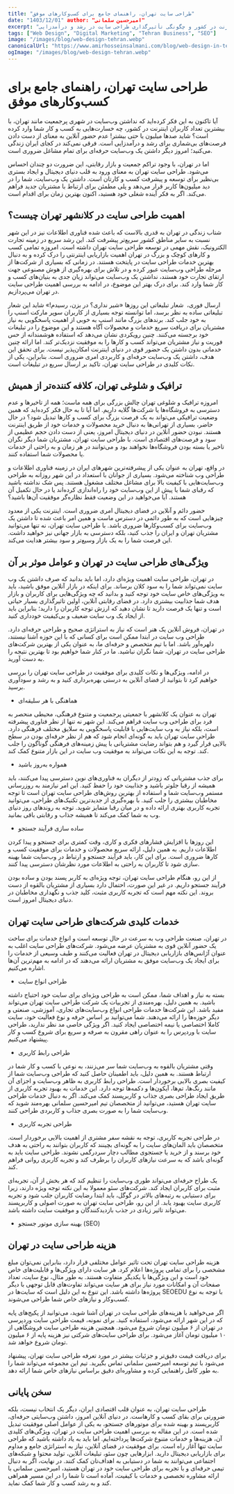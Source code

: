 ```yaml
---
title: "طراحی سایت تهران، راهنمای جامع برای کسب‌وکارهای موفق"
date: "1403/12/01" author: "امیرحسین سلمانی"
excerpt: "بررسی اهمیت حیاتی وب‌سایت برای کسب و کارها در تهران، شهری با بیشترین تعداد کاربران اینترنت در کشور و چگونگی تأثیرگذاری طراحی سایت در رشد و درآمدزایی."
tags: ["Web Design", "Digital Marketing", "Tehran Business", "SEO"]
image: "/images/blog/web-design-tehran.webp"
canonicalUrl: "https://www.amirhosseinsalmani.com/blog/web-design-in-tehran"
ogImage: "/images/blog/web-design-tehran.webp"
---
```


# طراحی سایت تهران، راهنمای جامع برای کسب‌وکارهای موفق

آیا تاکنون به این فکر کرده‌اید که نداشتن وب‌سایت در شهری پرجمعیت مانند تهران، با بیشترین تعداد کاربران اینترنت در کشور، چه خسارت‌هایی به کسب ‌و کار شما وارد کرده است؟ شاید صدها میلیون یا حتی بیشتر! عدم حضور آنلاین به معنای از دست دادن فرصت‌های بی‌شماری برای رشد و درآمدزایی است. فرقی نمی‌کند در کجای ایران زندگی می‌کنید؛ امروز دیگر داشتن یک وب‌سایت حرفه‌ای برای تمام مشاغل ضروری است.

اما در تهران، با وجود تراکم جمعیت و بازار رقابتی، این ضرورت دو چندان احساس می‌شود. طراحی سایت تهران به معنای ورود به قلب دنیای دیجیتال و ایجاد بستری بی‌نظیر برای توسعه و پیشرفت کسب ‌و کارتان است. داشتن یک وب‌سایت، شما را در دید میلیون‌ها کاربر قرار می‌دهد و پلی مطمئن برای ارتباط با مشتریان جدید فراهم می‌کند. اگر به فکر آینده شغلی خود هستید، اکنون بهترین زمان برای اقدام است. 

## اهمیت طراحی سایت در کلانشهر تهران چیست؟

شتاب زندگی در تهران به قدری بالاست که باعث شده فناوری اطلاعات نیز در این شهر نسبت به سایر مناطق کشور سریع‌تر پیشرفت کند. این رشد سریع در زمینه تجارت الکترونیک، نقش مهمی در توسعه طراحی سایت تهران داشته است. امروزه تمامی کسب ‌و کارهای کوچک و بزرگ در تهران اهمیت بازاریابی اینترنتی را درک کرده و به دنبال بهترین خدمات طراحی سایت در پایتخت هستند. در زمانی که بسیاری از شرکت‌ها از مرحله طراحی وب‌سایت عبور کرده و در تلاش برای بهره‌گیری از هوش مصنوعی جهت ارتقای تجارت خود هستند، نداشتن یک وب‌سایت می‌تواند زیان جدی به بنیان‌های کسب ‌و کار شما وارد کند. 
<ServiceAd 
  buttonText="مشاوره تبلیغات کلیکی"
  buttonHref="/services#ppc"
  color="#00B368"
/>
برای درک بهتر این موضوع، در ادامه به بررسی اهمیت طراحی سایت در تهران می‌پردازیم.

ارسال فوری،  شعار تبلیغاتی این روزها
«شیر نداری؟ در بزن، رسیدم!» شاید این شعار تبلیغاتی ساده به نظر برسد، اما توانسته توجه بسیاری از کاربران سوپر مارکت اسنپ را به خود جلب کند. برندهای بزرگ مانند اسنپ به خوبی از اهمیت پاسخگویی به نیاز مشتریان برای دریافت سریع خدمات و محصولات آگاه هستند و این موضوع را در تبلیغات خود برجسته می‌کنند. 
چنین رویکردی نشان می‌دهد که استفاده هوشمندانه از حس فوریت و نیاز مشتریان می‌تواند کسب ‌و کارها را به موفقیت نزدیک‌تر کند. اما ارائه چنین خدماتی بدون داشتن یک حضور قوی در دنیای اینترنت امکان‌پذیر نیست. برای تحقق این هدف، داشتن یک وب‌سایت حرفه‌ای و کاربردی امری ضروری است. بنابراین، یکی از نکات کلیدی در طراحی سایت تهران، تاکید بر ارسال سریع در تبلیغات است.

## ترافیک و شلوغی تهران، کلافه ‌کننده‌تر از همیش

امروزه ترافیک و شلوغی تهران چالش بزرگی برای همه ماست؛ همه از تاخیرها و عدم دسترسی به فروشگاه‌ها یا شرکت‌ها گلایه داریم. اما آیا تا به حال فکر کرده‌اید که همین وضعیت ترافیکی می‌تواند به یک فرصت بزرگ برای کسب ‌و کارها تبدیل شود؟ در حال حاضر، بسیاری از تهرانی‌ها به دنبال خرید محصولات و خدمات خود از طریق اینترنت هستند. نبودن حضور آنلاین در دنیای دیجیتال امروز، یعنی از دست دادن حجم عظیمی از سود و فرصت‌های اقتصادی است. با طراحی ‌سایت تهران، مشتریان شما دیگر نگران تاخیر یا بسته بودن فروشگاه‌ها نخواهند بود و می‌توانند در هر زمان و به راحتی از خدمات یا محصولات شما استفاده کنند.

در واقع، تهران به عنوان یکی از پیشرفته‌ترین شهرهای ایران در زمینه فناوری اطلاعات و طراحی وب شناخته می‌شود. بسیاری از جوانان با استعداد در این شهر روزانه به طراحی وب‌سایت‌هایی با کیفیت بالا برای مشاغل مختلف مشغول هستند. پس شک نداشته باشید که رقبای شما یا پیش از این وب‌سایت خود را راه‌اندازی کرده‌اند یا در حال تکمیل آن هستند. آیا می‌خواهید در این وضعیت فقط نظاره‌گر موفقیت آن‌ها باشید؟

حضور دائم و آنلاین در فضای دیجیتال امری ضروری است. اینترنت یکی از معدود چیزهایی است که به طور دائمی در دسترس ماست و همین امر باعث شده تا داشتن یک وب‌سایت برای کسب‌وکارها ضروری باشد. با طراحی سایت تهران، نه تنها می‌توانید مشتریان تهران و ایران را جذب کنید، بلکه دسترسی به بازار جهانی نیز خواهید داشت. این فرصت شما را به یک بازار وسیع‌تر و سود بیشتر هدایت می‌کند.

## ویژگی‌های طراحی سایت در تهران و عوامل موثر بر آن

در تهران، طراحی سایت اهمیت ویژه‌ای دارد، اما باید بدانید که صرف داشتن یک وب سایت نمی‌تواند شما را به سود کلان برساند. برای اینکه در بازار آنلاین موفق باشید، باید به ویژگی‌های خاص سایت خود توجه کنید و بدانید که چه ویژگی‌هایی برای کاربران و بازار هدف شما جذابیت بیشتری دارد. در فضای رقابتی آنلاین، اولین تاثیرگذاری بسیار حیاتی است و تنها یک فرصت دارید تا نشان دهید که ارزش توجه کاربران را دارید؛ بنابراین باید از ایجاد یک وب سایت ضعیف و بی‌کیفیت خودداری کنید. 

در تهران، فروش آنلاین یک هنر است که نیاز به استراتژی صحیح و طراحی حرفه‌ای دارد. طراحی وب سایت در ابتدا ممکن است برای کسانی که با این حوزه آشنا نیستند، دلهره‌آور باشد. اما با تیم متخصص و حرفه‌ای ما، به عنوان یکی از بهترین شرکت‌های طراحی سایت در تهران، شما نگران نباشید. ما در کنار شما خواهیم بود تا بهترین نتیجه را به دست آورید. 

در ادامه، ویژگی‌ها و نکات کلیدی برای موفقیت در طراحی سایت تهران را بررسی خواهیم کرد تا بتوانید از فضای آنلاین به درستی بهره‌برداری کنید و به رشد و سودآوری برسید.

<ul>
<li>
<p><span>هماهنگی با هر سلیقه&zwnj;ای</span></p>
</li>
</ul>
<p><span>تهران به عنوان یک کلانشهر با جمعیتی پرجمعیت و متنوع فرهنگی، محیطی منحصر به فرد برای طراحی وب سایت فراهم می&zwnj;کند</span>. <span>این شهر نه تنها از نظر فناوری پیشرفته است، بلکه نیاز به وب سایت&zwnj;هایی با قابلیت پاسخگویی به سلایق مختلف فرهنگی دارد</span>. <span>طراحی سایت تهران باید به گونه&zwnj;ای انجام شود که هم از نظر حرفه&zwnj;ای بودن در سطح بالایی قرار گیرد و هم بتواند رضایت مشتریانی با پیش &zwnj;زمینه&zwnj;های فرهنگی گوناگون را جلب کند</span>. <span>توجه به این نکات می&zwnj;تواند به موفقیت وب سایت در این بازار متنوع کمک کند</span>.</p>
<ul>
<li>
<p><span>همواره به&zwnj;روز باشید</span></p>
</li>
</ul>
<p><span>برای جذب مشتریانی که زودتر از دیگران به فناوری&zwnj;های نوین دسترسی پیدا می&zwnj;کنند، باید همیشه از رقبا جلوتر باشید و جذابیت خود را حفظ کنید</span>. <span>این امر نیازمند به &zwnj;روزرسانی مستمر وب&zwnj;سایت شما و استفاده از بهترین روش&zwnj;های طراحی سایت تهران است تا توجه مخاطبان بیشتری را جلب کنید</span>. <span>با بهره&zwnj;گیری از جدیدترین تکنیک&zwnj;های طراحی، می&zwnj;توانید تجربه کاربری بهتری ارائه داده و در میان رقبا متمایز شوید</span>. <span>توجه به روندهای روز دنیای وب به شما کمک می&zwnj;کند تا همیشه جذاب و رقابتی باقی بمانید</span>.</p>
<ul>
<li>
<p><span>ساده &zwnj;سازی فرآیند جستجو</span></p>
</li>
</ul>
<p><span>این روزها با افزایش فشارهای فکری و کاری، وقت کمتری برای جستجو و پیدا کردن اطلاعات داریم</span>. <span>به همین دلیل، ارائه سریع محصولات و خدمات برای موفقیت کسب &zwnj;و کارها ضروری است</span>. <span>برای این کار، باید فرآیند جستجو و ارتباط در وب&zwnj;سایت شما بهینه &zwnj;سازی شود تا کاربران به راحتی به اطلاعات مورد نظرشان دسترسی پیدا کنند</span>.</p>
<p><span>از این رو، هنگام طراحی سایت تهران، توجه ویژه&zwnj;ای به کاربر پسند بودن و ساده بودن فرآیند جستجو داریم</span>. <span>در غیر این صورت، احتمال دارد بسیاری از مشتریان بالقوه از دست بروند</span>. <span>این نکته مهم است که تجربه کاربری مثبت، کلید جذب و نگهداری مخاطبان در دنیای دیجیتال امروز است</span>.</p>

## خدمات کلیدی شرکت‌های طراحی سایت تهران


در تهران، صنعت طراحی وب به سرعت در حال توسعه است و انواع خدمات برای ساخت یک حضور آنلاین قوی به مشتریان عرضه می‌شود. شرکت‌های طراحی سایت اغلب به عنوان آژانس‌های بازاریابی دیجیتال در تهران فعالیت می‌کنند و طیف وسیعی از خدمات را برای ایجاد یک وب‌سایت موفق به مشتریان ارائه می‌دهند که در ادامه به مهم‌ترین آن‌ها اشاره می‌کنیم.

<ul>
<li>
<p><span>طراحی انواع سایت</span></p>
</li>
</ul>
<p><span>بسته به نیاز و اهداف شما، ممکن است به طراحی ویژه&zwnj;ای برای سایت خود احتیاج داشته باشید</span>. <span>به همین دلیل، بهره&zwnj;مندی از تجربیات یک شرکت طراحی سایت تهران می&zwnj;تواند مفید باشد</span>. <span>این شرکت&zwnj;ها خدمات طراحی انواع وب&zwnj;سایت&zwnj;های تجاری، آموزشی، صنعتی و دیگر حوزه&zwnj;ها را ارائه می&zwnj;دهند</span>. <span>شما می&zwnj;توانید بر اساس حرفه و نوع فعالیت خود، سایت کاملا اختصاصی یا نیمه اختصاصی ایجاد کنید</span>. <span>اگر ویژگی خاصی مد نظر ندارید، طراحی سایت با وردپرس را به عنوان راهی مقرون به صرفه و سریع برای شروع کسب &zwnj;و کار پیشنهاد می&zwnj;کنیم</span>.</p>
<ul>
<li>
<p><span>طراحی رابط&nbsp;کاربری </span></p>
</li>
</ul>
<p><span>وقتی مشتریان بالقوه به وب&zwnj;سایت شما سر می&zwnj;زنند، به نوعی با کسب &zwnj;و کار شما در ارتباط هستند</span>. <span>به همین دلیل، باید اطمینان حاصل کنید که طراحی وب&zwnj;سایت شما از کیفیت بصری بالایی برخوردار است</span>. <span>طراحی رابط کاربری به ظاهر وب&zwnj;سایت و اجزای آن مانند رنگ&zwnj;ها، تم&zwnj;ها، آیکون&zwnj;ها و دکمه&zwnj;ها توجه دارد</span>. <span>این خدمات به بهبود تجربه کاربری از طریق ایجاد طراحی بصری جذاب و کاربرپسند کمک می&zwnj;کند</span>. <span>اگر به دنبال خدمات طراحی سایت تهران هستید، می&zwnj;توانید از متخصصان تیم امیرحسین سلمانی بهره&zwnj;مند شوید که وب&zwnj;سایت شما را به صورت بصری جذاب و کاربردی طراحی کنند</span>.</p>
<ul>
<li>
<p><span>طراحی تجربه کاربری </span></p>
</li>
</ul>
<p><span>در طراحی تجربه کاربری، توجه به نقشه سفر مشتری از اهمیت بالایی برخوردار است</span>. <span>متخصصان باید المان&zwnj;های سایت را به گونه&zwnj;ای بچینند که کاربران بتوانند به راحتی به هدف خود برسند و از خرید یا جستجوی مطالب دچار سردرگمی نشوند</span>. <span>طراحی سایت باید به گونه&zwnj;ای باشد که به سرعت نیازهای کاربران را برطرف کند و تجربه کاربری روانی فراهم کند</span>.</p>
<p><span>یک طراح حرفه&zwnj;ای می&zwnj;تواند طوری وب&zwnj;سایت را تنظیم کند که هر بخش از آن، تجربه&zwnj;ای مثبت برای کاربران ایجاد کند</span>. <span>شرکت&zwnj;های سئو معمولا به این نکته توجه ویژه دارند، زیرا برای دستیابی به رتبه&zwnj;های بالاتر در گوگل، باید ابتدا رضایت کاربران جلب شود و تجربه کاربری سایت بهبود یابد</span>. <span>از این رو، طراحی سایت تهران به صورت اصولی و کاربرپسند می&zwnj;تواند تاثیر زیادی در جذب بازدیدکنندگان و موفقیت سایت داشته باشد</span>.</p>
<ul>
<li>
<p><span>بهینه سازی موتور جستجو </span>(SEO)</p>
</li>
</ul>


## هزینه طراحی سایت در تهران

هزینه طراحی سایت تهران تحت تاثیر عوامل مختلفی قرار دارد، بنابراین نمی‌توان مبلغ مشخصی را برای تمامی پروژه‌ها اعلام کرد. هر سایت دارای ویژگی‌ها و قابلیت‌های خاص خود است و این ویژگی‌ها با یکدیگر متفاوت هستند. به طور مثال، نوع سایت، تعداد صفحات آن و امکانات مورد نیاز برای هر سایت می‌تواند تفاوت‌های قابل توجهی با دیگر پروژه‌ها داشته باشد. این تنوع به این دلیل است که سایت‌ها در SEOEDU با توجه به نوع کسب‌وکار و نیازهای خاص شما طراحی می‌شوند.

اگر می‌خواهید با هزینه‌های طراحی سایت در تهران آشنا شوید، می‌توانید از پکیج‌های پایه که در این شهر ارائه می‌شود، استفاده کنید. برای نمونه، قیمت طراحی سایت وردپرسی در تهران از ۶ میلیون تومان شروع می‌شود. همچنین هزینه طراحی سایت فروشگاهی از ۱۰ میلیون تومان آغاز می‌شود. برای طراحی سایت‌های شرکتی نیز هزینه پایه از ۶ میلیون تومان شروع خواهد شد.

برای دریافت قیمت دقیق‌تر و جزئیات بیشتر در مورد تعرفه طراحی سایت تهران، پیشنهاد می‌شود با تیم توسعه امیرحسین سلمانی تماس بگیرید. تیم این مجموعه می‌تواند شما را به طور کامل راهنمایی کرده و مشاوره‌ای دقیق براساس نیازهای خاص شما ارائه دهد.

## سخن پایانی

طراحی سایت تهران، به عنوان قلب اقتصادی ایران، دیگر یک انتخاب نیست، بلکه ضرورتی برای بقای کسب ‌و کارهاست. در دنیای آنلاین امروز، داشتن وب‌سایتی حرفه‌ای، کاربرپسند و بهینه‌ شده برای موتورهای جستجو، به یکی از عوامل اصلی موفقیت تبدیل شده است. در این مقاله به بررسی اهمیت طراحی سایت در تهران، ویژگی‌های کلیدی آن، هزینه‌ها و خدمات متنوع شرکت‌ها پرداخته‌ایم. اما باید به یاد داشته باشید که طراحی سایت تنها آغاز راه است. برای موفقیت در فضای آنلاین، نیاز به استراتژی جامع و مداوم برای بازاریابی دیجیتال دارید. ابزارهایی چون سئو، تبلیغات آنلاین، تولید محتوا و شبکه‌های اجتماعی می‌توانند به شما در دستیابی به اهداف‌تان کمک کنند. 
در نهایت، اگر به دنبال تیمی حرفه‌ای و با تجربه برای طراحی سایت خود در تهران هستید، امیرحسین سلمانی با ارائه مشاوره تخصصی و خدمات با کیفیت، آماده است تا شما را در این مسیر همراهی کند و به رشد کسب ‌و کار شما کمک نماید.